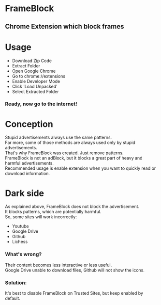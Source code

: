 # FrameBlock
## Chrome Extension which block frames
# Usage
* Download Zip Code
* Extract Folder
* Open Google Chrome
* Go to chrome://extensions
* Enable Developer Mode
* Click 'Load Unpacked'
* Select Extracted Folder
### Ready, now go to the internet!
# Conception
Stupid advertisements always use the same patterns. <br>
Far more, some of those methods are always used only by stupid advertisements. <br>
That's why FrameBlock was created. Just remove patterns. <br>
FrameBlock is not an adBlock, but it blocks a great part of heavy and harmful advertisements. <br>
Recommended usage is enable extension when you want to quickly read or download information.
# Dark side
As explained above, FrameBlock does not block the advertisement. <br>
It blocks patterns, which are potentially harmful. <br>
So, some sites will work incorrectly: 
  * Youtube
  * Google Drive
  * Github
  * Lichess
### What's wrong?
Their content becomes less interactive or less useful. <br>
Google Drive unable to download files, Github will not show the icons. <br>
### Solution:
It's best to disable FrameBlock on Trusted Sites, but keep enabled by default.
